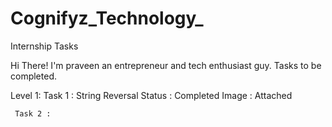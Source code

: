 # Cognifyz_Technology_
 Internship Tasks

Hi There!
I'm praveen an entrepreneur and tech enthusiast guy.
Tasks to be completed.

Level 1:
     Task 1 :  String Reversal 
     Status : Completed
     Image : Attached

     Task 2 : 
